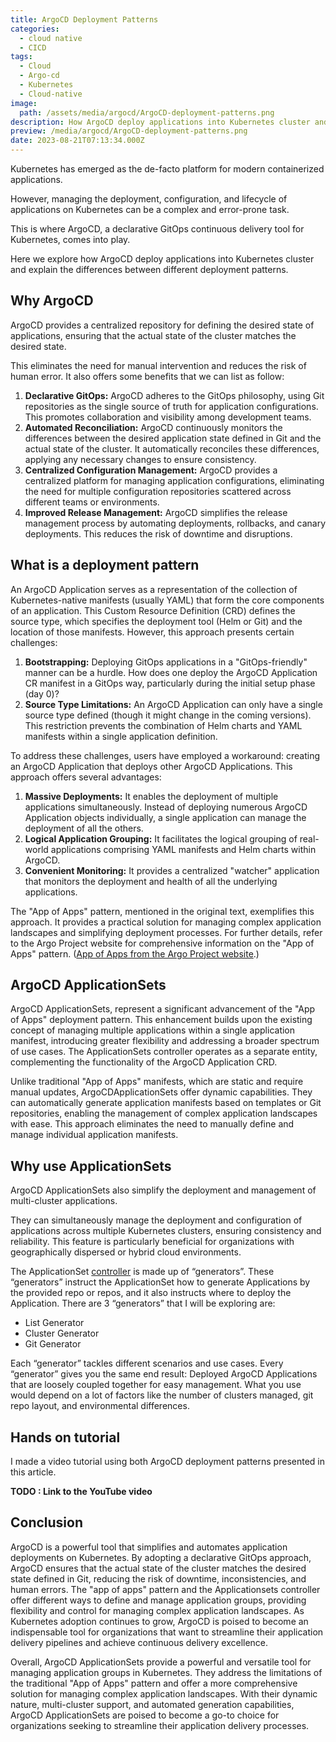```yaml
---
title: ArgoCD Deployment Patterns
categories:
  - cloud native
  - CICD
tags:
  - Cloud
  - Argo-cd
  - Kubernetes
  - Cloud-native
image:
  path: /assets/media/argocd/ArgoCD-deployment-patterns.png
description: How ArgoCD deploy applications into Kubernetes cluster and the differences between different deployment patterns.
preview: /media/argocd/ArgoCD-deployment-patterns.png
date: 2023-08-21T07:13:34.000Z
---
```


Kubernetes has emerged as the de-facto platform for modern containerized applications.

However, managing the deployment, configuration, and lifecycle of applications on Kubernetes can be a complex and error-prone task.

This is where ArgoCD, a declarative GitOps continuous delivery tool for Kubernetes, comes into play.

Here we explore how ArgoCD deploy applications into Kubernetes cluster and explain the differences between different deployment patterns.

## Why ArgoCD

ArgoCD provides a centralized repository for defining the desired state of applications, ensuring that the actual state of the cluster matches the desired state.

This eliminates the need for manual intervention and reduces the risk of human error.
It also offers some benefits that we can list as follow:

1. **Declarative GitOps:** ArgoCD adheres to the GitOps philosophy, using Git repositories as the single source of truth for application configurations. This promotes collaboration and visibility among development teams.
2. **Automated Reconciliation:** ArgoCD continuously monitors the differences between the desired application state defined in Git and the actual state of the cluster. It automatically reconciles these differences, applying any necessary changes to ensure consistency.
3. **Centralized Configuration Management:** ArgoCD provides a centralized platform for managing application configurations, eliminating the need for multiple configuration repositories scattered across different teams or environments.
4. **Improved Release Management:** ArgoCD simplifies the release management process by automating deployments, rollbacks, and canary deployments. This reduces the risk of downtime and disruptions.

## What is a deployment pattern

An ArgoCD Application serves as a representation of the collection of Kubernetes-native manifests (usually YAML) that form the core components of an application. This Custom Resource Definition (CRD) defines the source type, which specifies the deployment tool (Helm or Git) and the location of those manifests. However, this approach presents certain challenges:

1. **Bootstrapping:** Deploying GitOps applications in a "GitOps-friendly" manner can be a hurdle. How does one deploy the ArgoCD Application CR manifest in a GitOps way, particularly during the initial setup phase (day 0)?
2. **Source Type Limitations:** An ArgoCD Application can only have a single source type defined (though it might change in the coming versions). This restriction prevents the combination of Helm charts and YAML manifests within a single application definition.

To address these challenges, users have employed a workaround: creating an ArgoCD Application that deploys other ArgoCD Applications. This approach offers several advantages:

1. **Massive Deployments:** It enables the deployment of multiple applications simultaneously. Instead of deploying numerous ArgoCD Application objects individually, a single application can manage the deployment of all the others.
2. **Logical Application Grouping:** It facilitates the logical grouping of real-world applications comprising YAML manifests and Helm charts within ArgoCD.
3. **Convenient Monitoring:** It provides a centralized "watcher" application that monitors the deployment and health of all the underlying applications.

The "App of Apps" pattern, mentioned in the original text, exemplifies this approach.
It provides a practical solution for managing complex application landscapes and simplifying deployment processes.
For further details, refer to the Argo Project website for comprehensive information on the "App of Apps" pattern. ([App of Apps from the Argo Project website](https://argoproj.github.io/argo-cd/operator-manual/cluster-bootstrapping/#app-of-apps-pattern).)

## ArgoCD ApplicationSets

ArgoCD ApplicationSets, represent a significant advancement of the "App of Apps" deployment pattern.
This enhancement builds upon the existing concept of managing multiple applications within a single application manifest, introducing greater flexibility and addressing a broader spectrum of use cases.
The ApplicationSets controller operates as a separate entity, complementing the functionality of the ArgoCD Application CRD.

Unlike traditional "App of Apps" manifests, which are static and require manual updates, ArgoCDApplicationSets offer dynamic capabilities.
They can automatically generate application manifests based on templates or Git repositories, enabling the management of complex application landscapes with ease.
This approach eliminates the need to manually define and manage individual application manifests.

## Why use ApplicationSets

ArgoCD ApplicationSets also simplify the deployment and management of multi-cluster applications.

They can simultaneously manage the deployment and configuration of applications across multiple Kubernetes clusters, ensuring consistency and reliability.
This feature is particularly beneficial for organizations with geographically dispersed or hybrid cloud environments.

The ApplicationSet [controller](https://argocd-applicationset.readthedocs.io/en/stable/#introduction)
is made up of “generators”. These “generators” instruct the ApplicationSet how to generate Applications by the provided repo or repos, and it also instructs where to deploy the Application. There are 3 “generators” that I will be exploring are:

- List Generator
- Cluster Generator
- Git Generator

Each “generator” tackles different scenarios and use cases. Every “generator” gives you the same end result: Deployed ArgoCD Applications that are loosely coupled together for easy management. What you use would depend on a lot of factors like the number of clusters managed, git repo layout, and environmental differences.

## Hands on tutorial

I made a video tutorial using both ArgoCD deployment patterns presented in this article.

**TODO : Link to the YouTube video**

## Conclusion

ArgoCD is a powerful tool that simplifies and automates application deployments on Kubernetes. By adopting a declarative GitOps approach, ArgoCD ensures that the actual state of the cluster matches the desired state defined in Git, reducing the risk of downtime, inconsistencies, and human errors. The "app of apps" pattern and the Applicationsets controller offer different ways to define and manage application groups, providing flexibility and control for managing complex application landscapes. As Kubernetes adoption continues to grow, ArgoCD is poised to become an indispensable tool for organizations that want to streamline their application delivery pipelines and achieve continuous delivery excellence.

Overall, ArgoCD ApplicationSets provide a powerful and versatile tool for managing application groups in Kubernetes. They address the limitations of the traditional "App of Apps" pattern and offer a more comprehensive solution for managing complex application landscapes. With their dynamic nature, multi-cluster support, and automated generation capabilities, ArgoCD ApplicationSets are poised to become a go-to choice for organizations seeking to streamline their application delivery processes.

